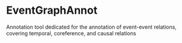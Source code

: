 # EventGraphAnnot
Annotation tool dedicated for the annotation of event-event relations, covering temporal, coreference, and causal relations
